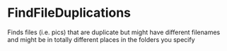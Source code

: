 # FindFileDuplications
Finds files (i.e. pics) that are duplicate but might have different filenames and might be in totally different places in the folders you specify
